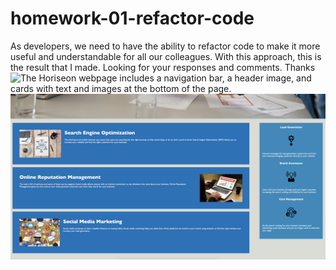 # homework-01-refactor-code

As developers, we need to have the ability to refactor code to make it more useful and understandable for all our colleagues.
With this approach, this is the result that I made.
Looking for your responses and comments. Thanks
![The Horiseon webpage includes a navigation bar, a header image, and cards with text and images at the bottom of the page.](./Develop/assets/images/image.png)
![The Horiseon webpage includes a navigation bar, a header image, and cards with text and images at the bottom of the page.](./Develop/assets/images/image2.png)
